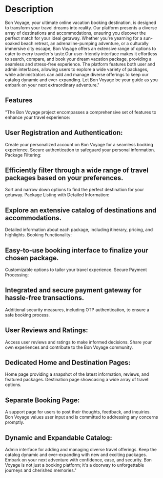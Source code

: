 # Description

Bon Voyage, your ultimate online vacation booking destination, is designed to transform your travel dreams into reality. Our platform presents a diverse array of destinations and accommodations, ensuring you discover the perfect match for your ideal getaway. Whether you're yearning for a sun-soaked beach retreat, an adrenaline-pumping adventure, or a culturally immersive city escape, Bon Voyage offers an extensive range of options to cater to every traveler's taste.Our user-friendly interface makes it effortless to search, compare, and book your dream vacation package, providing a seamless and stress-free experience. The platform features both user and admin interfaces, allowing users to explore a wide variety of packages, while administrators can add and manage diverse offerings to keep our catalog dynamic and ever-expanding. Let Bon Voyage be your guide as you embark on your next extraordinary adventure."







## Features
"The Bon Voyage project encompasses a comprehensive set of features to enhance your travel experience:

## User Registration and Authentication:
Create your personalized account on Bon Voyage for a seamless booking experience.
Secure authentication to safeguard your personal information.
Package Filtering:

## Efficiently filter through a wide range of travel packages based on your preferences.
Sort and narrow down options to find the perfect destination for your getaway.
Package Listing with Detailed Information:

## Explore an extensive catalog of destinations and accommodations.
Detailed information about each package, including itinerary, pricing, and highlights.
Booking Functionality:

## Easy-to-use booking interface to finalize your chosen package.
Customizable options to tailor your travel experience.
Secure Payment Processing:

## Integrated and secure payment gateway for hassle-free transactions.
Additional security measures, including OTP authentication, to ensure a safe booking process.

## User Reviews and Ratings:
Access user reviews and ratings to make informed decisions.
Share your own experiences and contribute to the Bon Voyage community.

## Dedicated Home and Destination Pages:
 Home page providing a snapshot of the latest information, reviews, and featured packages.
Destination page showcasing a wide array of travel options.

## Separate Booking Page:
A support page for users to post their thoughts, feedback, and inquiries.
Bon Voyage values user input and is committed to addressing any concerns promptly.

## Dynamic and Expandable Catalog:
Admin interface for adding and managing diverse travel offerings.
Keep the catalog dynamic and ever-expanding with new and exciting packages.
Embark on your next adventure with confidence, ease, and security. 
Bon Voyage is not just a booking platform; it's a doorway to unforgettable journeys and cherished memories."
